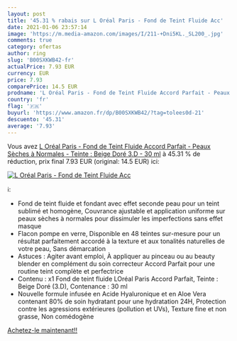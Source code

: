 ```yaml
---
layout: post
title: '45.31 % rabais sur L Oréal Paris - Fond de Teint Fluide Acc'
date: 2021-01-06 23:57:14
image: 'https://m.media-amazon.com/images/I/211-+Dni5KL._SL200_.jpg'
comments: true
category: ofertas
author: ring
slug: 'B00SXKWB42-fr'
actualPrice: 7.93 EUR
currency: EUR
price: 7.93
comparePrice: 14.5 EUR
prodname: 'L Oréal Paris - Fond de Teint Fluide Accord Parfait - Peaux Sèches à Normales - Teinte : Beige Doré  3.D  - 30 ml'
country: 'fr'
flag: '🇫🇷'
buyurl: 'https://www.amazon.fr/dp/B00SXKWB42/?tag=tolees0d-21'
descuento: '45.31'
average: '7.93'
---
```


Vous avez [L Oréal Paris - Fond de Teint Fluide Accord Parfait - Peaux Sèches à Normales - Teinte : Beige Doré  3.D  - 30 ml](https://www.amazon.fr/dp/B00SXKWB42/?tag=tolees0d-21)  à  45.31 % de réduction, prix final  7.93 EUR (original: 14.5 EUR) ici:

[![L Oréal Paris - Fond de Teint Fluide Acc](https://m.media-amazon.com/images/I/211-+Dni5KL._SL200_.jpg)](https://www.amazon.fr/dp/B00SXKWB42/?tag=tolees0d-21)

ℹ️:

- Fond de teint fluide et fondant avec effet seconde peau pour un teint sublimé et homogène, Couvrance ajustable et application uniforme sur peaux sèches à normales pour dissimuler les imperfections sans effet masque
- Flacon pompe en verre, Disponible en 48 teintes sur-mesure pour un résultat parfaitement accordé à la texture et aux tonalités naturelles de votre peau, Sans démarcation
- Astuces : Agiter avant emploi, À appliquer au pinceau ou au beauty blender en complément du soin correcteur Accord Parfait pour une routine teint complète et perfectrice
- Contenu : x1 Fond de teint fluide LOréal Paris Accord Parfait, Teinte : Beige Doré (3.D), Contenance : 30 ml
- Nouvelle formule infusée en Acide Hyaluronique et en Aloe Vera contenant 80% de soin hydratant pour une hydratation 24H, Protection contre les agressions extérieures (pollution et UVs), Texture fine et non grasse, Non comédogène

[Achetez-le maintenant!!](https://www.amazon.fr/dp/B00SXKWB42/?tag=tolees0d-21)
